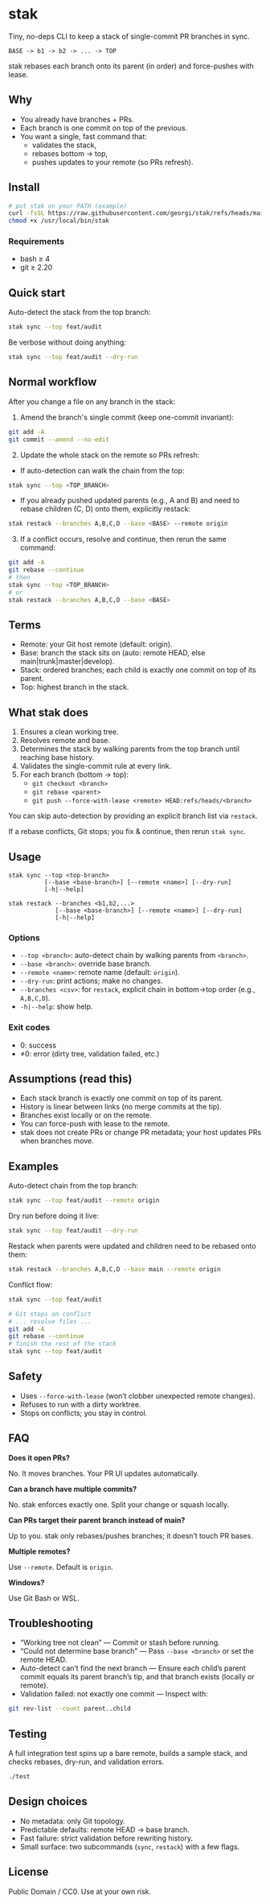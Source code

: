 # stak

Tiny, no-deps CLI to keep a stack of single-commit PR branches in sync.

```
BASE -> b1 -> b2 -> ... -> TOP
```

stak rebases each branch onto its parent (in order) and force-pushes with lease.

## Why

- You already have branches + PRs.
- Each branch is one commit on top of the previous.
- You want a single, fast command that:
  - validates the stack,
  - rebases bottom → top,
  - pushes updates to your remote (so PRs refresh).

## Install

```bash
# put stak on your PATH (example)
curl -fsSL https://raw.githubusercontent.com/georgi/stak/refs/heads/main/stak > /usr/local/bin/stak
chmod +x /usr/local/bin/stak
```

### Requirements

- bash ≥ 4
- git ≥ 2.20

## Quick start

Auto-detect the stack from the top branch:

```bash
stak sync --top feat/audit
```

Be verbose without doing anything:

```bash
stak sync --top feat/audit --dry-run
```

## Normal workflow

After you change a file on any branch in the stack:

1) Amend the branch's single commit (keep one-commit invariant):

```bash
git add -A
git commit --amend --no-edit
```

2) Update the whole stack on the remote so PRs refresh:

- If auto-detection can walk the chain from the top:

```bash
stak sync --top <TOP_BRANCH>
```

- If you already pushed updated parents (e.g., A and B) and need to rebase children (C, D) onto them, explicitly restack:

```bash
stak restack --branches A,B,C,D --base <BASE> --remote origin
```

3) If a conflict occurs, resolve and continue, then rerun the same command:

```bash
git add -A
git rebase --continue
# then
stak sync --top <TOP_BRANCH>
# or
stak restack --branches A,B,C,D --base <BASE>
```

## Terms

- Remote: your Git host remote (default: origin).
- Base: branch the stack sits on (auto: remote HEAD, else main|trunk|master|develop).
- Stack: ordered branches; each child is exactly one commit on top of its parent.
- Top: highest branch in the stack.

## What stak does

1. Ensures a clean working tree.
2. Resolves remote and base.
3. Determines the stack by walking parents from the top branch until reaching base history.
4. Validates the single-commit rule at every link.
5. For each branch (bottom → top):
   - `git checkout <branch>`
   - `git rebase <parent>`
   - `git push --force-with-lease <remote> HEAD:refs/heads/<branch>`

You can skip auto-detection by providing an explicit branch list via `restack`.

If a rebase conflicts, Git stops; you fix & continue, then rerun `stak sync`.

## Usage

```text
stak sync --top <top-branch>
          [--base <base-branch>] [--remote <name>] [--dry-run]
          [-h|--help]

stak restack --branches <b1,b2,...>
             [--base <base-branch>] [--remote <name>] [--dry-run]
             [-h|--help]
```

### Options

- `--top <branch>`: auto-detect chain by walking parents from `<branch>`.
- `--base <branch>`: override base branch.
- `--remote <name>`: remote name (default: `origin`).
- `--dry-run`: print actions; make no changes.
- `--branches <csv>`: for `restack`, explicit chain in bottom→top order (e.g., `A,B,C,D`).
- `-h|--help`: show help.

### Exit codes

- 0: success
- ≠0: error (dirty tree, validation failed, etc.)

## Assumptions (read this)

- Each stack branch is exactly one commit on top of its parent.
- History is linear between links (no merge commits at the tip).
- Branches exist locally or on the remote.
- You can force-push with lease to the remote.
- stak does not create PRs or change PR metadata; your host updates PRs when branches move.

## Examples

Auto-detect chain from the top branch:

```bash
stak sync --top feat/audit --remote origin
```

Dry run before doing it live:

```bash
stak sync --top feat/audit --dry-run
```

Restack when parents were updated and children need to be rebased onto them:

```bash
stak restack --branches A,B,C,D --base main --remote origin
```

Conflict flow:

```bash
stak sync --top feat/audit

# Git stops on conflict
# ... resolve files ...
git add -A
git rebase --continue
# finish the rest of the stack
stak sync --top feat/audit
```

## Safety

- Uses `--force-with-lease` (won’t clobber unexpected remote changes).
- Refuses to run with a dirty worktree.
- Stops on conflicts; you stay in control.

## FAQ

**Does it open PRs?**

No. It moves branches. Your PR UI updates automatically.

**Can a branch have multiple commits?**

No. stak enforces exactly one. Split your change or squash locally.

**Can PRs target their parent branch instead of main?**

Up to you. stak only rebases/pushes branches; it doesn’t touch PR bases.

**Multiple remotes?**

Use `--remote`. Default is `origin`.

**Windows?**

Use Git Bash or WSL.

## Troubleshooting

- “Working tree not clean” — Commit or stash before running.
- “Could not determine base branch” — Pass `--base <branch>` or set the remote HEAD.
- Auto-detect can’t find the next branch — Ensure each child’s parent commit equals its parent branch’s tip, and that branch exists (locally or remote).
- Validation failed: not exactly one commit — Inspect with:

```bash
git rev-list --count parent..child
```

## Testing

A full integration test spins up a bare remote, builds a sample stack, and checks rebases, dry-run, and validation errors.

```bash
./test
```

## Design choices

- No metadata: only Git topology.
- Predictable defaults: remote HEAD → base branch.
- Fast failure: strict validation before rewriting history.
- Small surface: two subcommands (`sync`, `restack`) with a few flags.


## License

Public Domain / CC0. Use at your own risk.